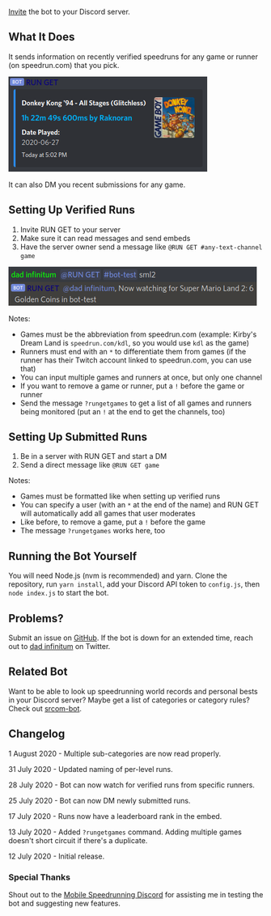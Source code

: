 [Invite](https://discordapp.com/oauth2/authorize?client_id=731961127239680051&scope=bot) the bot to your Discord server.

## What It Does

It sends information on recently verified speedruns for any game or runner (on speedrun.com) that you pick.

![Screenshot of embed](static/screenshot2.png)

It can also DM you recent submissions for any game.

## Setting Up Verified Runs

1. Invite RUN GET to your server
2. Make sure it can read messages and send embeds
3. Have the server owner send a message like `@RUN GET #any-text-channel game`

![Screenshot of setup](static/screenshot1.png)

Notes:

* Games must be the abbreviation from speedrun.com (example: Kirby's Dream Land is `speedrun.com/kdl`, so you would use `kdl` as the game)
* Runners must end with an `*` to differentiate them from games (if the runner has their Twitch account linked to speedrun.com, you can use that)
* You can input multiple games and runners at once, but only one channel
* If you want to remove a game or runner, put a `!` before the game or runner
* Send the message `?rungetgames` to get a list of all games and runners being monitored (put an `!` at the end to get the channels, too)

## Setting Up Submitted Runs

1. Be in a server with RUN GET and start a DM
2. Send a direct message like `@RUN GET game`

Notes:

* Games must be formatted like when setting up verified runs
* You can specify a user (with an `*` at the end of the name) and RUN GET will automatically add all games that user moderates
* Like before, to remove a game, put a `!` before the game
* The message `?rungetgames` works here, too

## Running the Bot Yourself

You will need Node.js (nvm is recommended) and yarn. Clone the repository, run `yarn install`, add your Discord API token to `config.js`, then `node index.js` to start the bot.

## Problems?

Submit an issue on [GitHub](https://github.com/slashinfty/run-get/issues/new). If the bot is down for an extended time, reach out to [dad infinitum](https://twitter.com/_dadinfinitum) on Twitter.

## Related Bot

Want to be able to look up speedrunning world records and personal bests in your Discord server? Maybe get a list of categories or category rules? Check out [srcom-bot](https://slashinfty.github.io/srcom-bot).

## Changelog

1 August 2020 - Multiple sub-categories are now read properly.

31 July 2020 - Updated naming of per-level runs.

28 July 2020 - Bot can now watch for verified runs from specific runners.

25 July 2020 - Bot can now DM newly submitted runs.

17 July 2020 - Runs now have a leaderboard rank in the embed.

13 July 2020 - Added `?rungetgames` command. Adding multiple games doesn't short circuit if there's a duplicate.

12 July 2020 - Initial release.

### Special Thanks

Shout out to the [Mobile Speedrunning Discord](https://discord.gg/57fgvS2) for assisting me in testing the bot and suggesting new features.
